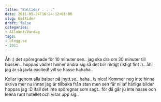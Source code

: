 ```yaml
---
title: "Baltider . . ."
date: 2011-05-24T16:24:12+01:00
slug: baltider
draft: false
categories:
- Allmänt/Vardag
tags:
- blogg.se
- 2011
---
```

Åh :) det spöregnade för 10 minuter sen.. jag ska dra om 30 minuter till bussen.. hoppas vädret hinner ändra sig så det blir riktigt riktigt fint :).. åh! jag är så jävla excited! vill se hasse hahaha..  
  
Kollar igenom alla balpar på jnytt.se.. haha.. is nice! Kommer nog inte hinna skriva mer nu innan jag är tillbaka från stan men sen får ni iaf härliga bilder hoppas jag :D ifall det inte spöregnar som sagt.. för då går ju inte hasse och leena runt hotellet och visar upp sig..